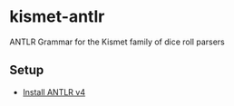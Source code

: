 # kismet-antlr

ANTLR Grammar for the Kismet family of dice roll parsers

## Setup

* [Install ANTLR v4](https://github.com/antlr/antlr4/blob/master/doc/getting-started.md)